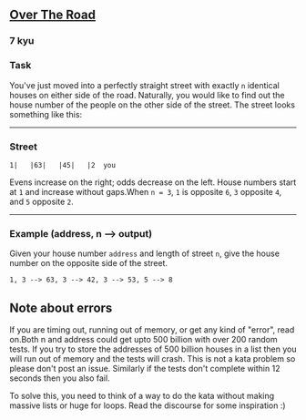 <h2><a href=https://www.codewars.com/kata/5f0ed36164f2bc00283aed07/train/javascript target="_blank">Over The Road</a></h2><h3>7 kyu</h3><h3 id="task">Task</h3><p>You've just moved into a perfectly straight street with exactly <code>n</code> identical houses on either side of the road. Naturally, you would like to find out the house number of the people on the other side of the street. The street looks something like this:</p><hr><h3 id="street">Street</h3><pre><code>1|   |63|   |45|   |2  you</code></pre><p>Evens increase on the right; odds decrease on the left. House numbers start at <code>1</code> and increase without gaps.When <code>n = 3</code>, <code>1</code> is opposite <code>6</code>, <code>3</code> opposite <code>4</code>, and <code>5</code> opposite <code>2</code>. </p><hr><h3 id="example-address-n----output">Example (address, n --&gt; output)</h3><p>Given your house number <code>address</code> and length of street <code>n</code>, give the house number on the opposite side of the street.</p><pre><code>1, 3 --&gt; 63, 3 --&gt; 42, 3 --&gt; 53, 5 --&gt; 8</code></pre><h2 id="note-about-errors">Note about errors</h2><p>If you are timing out, running out of memory, or get any kind of "error", read on.Both n and address could get upto 500 billion with over 200 random tests. If you try to store the addresses of 500 billion houses in a list then you will run out of memory and the tests will crash. This is not a kata problem so please don't post an issue. Similarly if the tests don't complete within 12 seconds then you also fail. </p><p>To solve this, you need to think of a way to do the kata without making massive lists or huge for loops. Read the discourse for some inspiration :)</p>